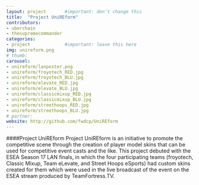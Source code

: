 ```yaml
---
layout: project       #important: don't change this
title:  "Project UniREform"
contributors:
- uberchain
- thesupremecommander
categories:
- project             #important: leave this here
img: unireform.png
# thumb:
carousel:
- unireform/lanposter.png
- unireform/froyotech_RED.jpg
- unireform/froyotech_BLU.jpg
- unireform/elevate_RED.jpg
- unireform/elevate_BLU.jpg
- unireform/classicmixup_RED.jpg
- unireform/classicmixup_BLU.jpg
- unireform/streethoops_RED.jpg
- unireform/streethoops_BLU.jpg
# partner:
website: http://github.com/fwdcp/UniREform
---
```

####Project UniREform
Project UniREform is an initiative to promote the competitive scene through the creation of player model skins that can be used for competitive event casts and the like. This project debuted with the ESEA Season 17 LAN finals, in which the four participating teams (froyotech, Classic Mixup, Team eLevate, and Street Hoops eSports) had custom skins created for them which were used in the live broadcast of the event on the ESEA stream produced by TeamFortress.TV.
